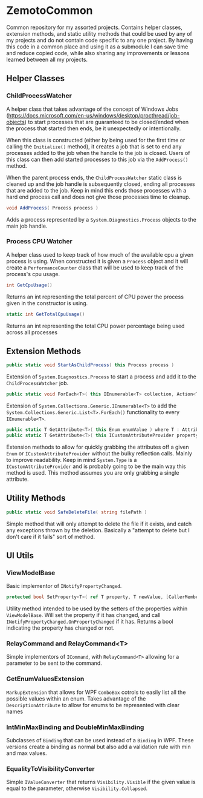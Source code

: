 # ZemotoCommon

Common repository for my assorted projects. Contains helper classes, extension methods, and static utility methods that could be used by any of my projects and do not contain code specific to any one project. By having this code in a common place and using it as a submodule I can save time and reduce copied code, while also sharing any improvements or lessons learned between all my projects.

## Helper Classes

### ChildProcessWatcher

A helper class that takes advantage of the concept of Windows Jobs (https://docs.microsoft.com/en-us/windows/desktop/procthread/job-objects) to start processes that are guaranteed to be closed/ended when the process that started then ends, be it unexpectedly or intentionally. 

When this class is constructed (either by being used for the first time or calling the `Initialize()` method), it creates a job that is set to end any processes added to the job when the handle to the job is closed. Users of this class can then add started processes to this job via the `AddProcess()` method.

When the parent process ends, the `ChildProcessWatcher` static class is cleaned up and the job handle is subsequently closed, ending all processes that are added to the job. Keep in mind this ends those processes with a hard end process call and does not give those processes time to cleanup.

``` C#
void AddProcess( Process process )
```
Adds a process represented by a `System.Diagnostics.Process` objects to the main job handle.

### Process CPU Watcher

A helper class used to keep track of how much of the available cpu a given process is using. When constructed it is given a `Process` object and it will create a `PerformanceCounter` class that will be used to keep track of the process's cpu usage.

``` C#
int GetCpuUsage()
```
Returns an int representing the total percent of CPU power the process given in the constructor is using.

``` C#
static int GetTotalCpuUsage()
```
Returns an int representing the total CPU power percentage being used across all processes

## Extension Methods

``` C#
public static void StartAsChildProcess( this Process process )
```
Extension of `System.Diagnostics.Process` to start a process and add it to the `ChildProcessWatcher` job.

``` C#
public static void ForEach<T>( this IEnumerable<T> collection, Action<T> action )
```
Extension of `System.Collections.Generic.IEnumerable<T>` to add the `System.Collections.Generic.List<T>.ForEach()` functionality to every `IEnumerable<T>`.

``` C#
public static T GetAttribute<T>( this Enum enumValue ) where T : Attribute
public static T GetAttribute<T>( this ICustomAttributeProvider property ) where T : Attribute
```
Extension methods to allow for quickly grabbing the attributes off a given `Enum` or `ICustomAttributeProvider` without the bulky reflection calls. Mainly to improve readability. Keep in mind `System.Type` is a `ICustomAttributeProvider` and is probably going to be the main way this method is used. This method assumes you are only grabbing a single attribute.

## Utility Methods

``` C#
public static void SafeDeleteFile( string filePath )
```
Simple method that will only attempt to delete the file if it exists, and catch any exceptions thrown by the deletion. Basically a "attempt to delete but I don't care if it fails" sort of method.

## UI Utils

### ViewModelBase
Basic implementor of `INotifyPropertyChanged`.

``` C# 
protected bool SetProperty<T>( ref T property, T newValue, [CallerMemberName] string propertyName = null )
```
Utility method intended to be used by the setters of the properties within `ViewModelBase`. Will set the property if it has changed, and call `INotifyPropertyChanged.OnPropertyChanged` if it has. Returns a bool indicating the property has changed or not.

### RelayCommand and RelayCommand<T\>
Simple implementors of `ICommand`, with `RelayCommand<T>` allowing for a parameter to be sent to the command.
  
### GetEnumValuesExtension
`MarkupExtension` that allows for WPF `ComboBox` cotrols to easily list all the possible values within an enum. Takes advantage of the `DescriptionAttribute` to allow for enums to be represented with clear names

### IntMinMaxBinding and DoubleMinMaxBinding
Subclasses of `Binding` that can be used instead of a `Binding` in WPF. These versions create a binding as normal but also add a validation rule with min and max values.

### EqualityToVisibilityConverter
Simple `IValueConverter` that returns `Visibility.Visible` if the given value is equal to the parameter, otherwise `Visibility.Collapsed`.
